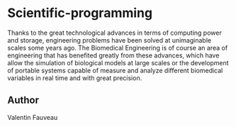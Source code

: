 # Scientific-programming

Thanks to the great technological advances in terms of computing power and storage, engineering problems have been solved at unimaginable scales some years ago. The Biomedical Engineering is of course an area of engineering that has benefited greatly from these advances, which have allow the simulation of biological models at large scales or the development of portable systems capable of measure and analyze different biomedical variables in real time and with great precision.

## Author
Valentin Fauveau
